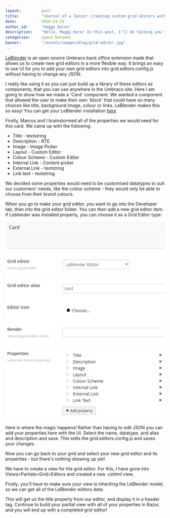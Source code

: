 ```yaml
---
layout:         post
title:          "Journal of a Junior: Creating custom grid editors with LeBlender"
date:           2016-11-23
author_id:      "maggy_burns"
description:    "Hello, Maggy here! In this post, I'll be talking you through how I made custom grid editors for the Umbraco grid"
categories:     space between
banner:         "/assets/images/blog/grid-editor.jpg"
---
```


[LeBlender](https://our.umbraco.org/projects/backoffice-extensions/leblender/) is an open source Umbraco back office extension made that allows us to create new grid editors in a more flexible way. It brings an easy to use UI for you to add your own grid editors into grid.editors.config.js without having to change any JSON.

I really like using it as you can just build up a library of these editors as components, that you can use anywhere in the Umbraco site. Here I am going to show how we made a 'Card' component. We wanted a component that allowed the user to make their own 'block' that could have so many choices like title, background image, colour or links. LeBlender makes this so easy! You can get your LeBlender installation [here](https://our.umbraco.org/projects/backoffice-extensions/leblender/)

Firstly, Marcus and I brainstormed all of the properties we would need for this card. We came up with the following:

- Title - textstring
- Description - RTE 
- Image - Image Picker
- Layout - Custom Editor
- Colour Scheme - Custom Editor
- Internal Link - Content picker
- External Link - textstring
- Link text - textstring

We decided some properties would need to be customised datatypes to suit our customers' needs, like the colour scheme - they would only be able to choose from their brand colours.

When you go to make your grid editor, you want to go into the Developer tab, then into the grid editor folder. You can then add a new grid editor item. If Leblender was installed properly, you can choose it as a Grid Editor type:

![Card Settings](/assets/images/blog/card-settings.png)

Here is where the magic happens! Rather than having to edit JSON you can add your properties here with the UI. Select the name, datatype, and alias and description and save. This edits the grid.editors.config.js and saves your changes.

Now you can go back to your grid and select your new grid editor and its properties - but there's nothing showing up yet!

We have to create a view for the grid editor. For this, I have gone into Views>Partials>Grid>Editors and created a new .cshtml view.

Firstly, you'll have to make sure your view is inheriting the LeBlender model, so we can get all of the LeBlender editors data:

<script src="https://gist.github.com/maggyb/674a04e0fb713eaf4bc2ff0a84bb47ac.js"></script>

This will get us the title property from our editor, and display it in a header tag. Continue to build your partial view with all of your properties in Razor, and you will end up with a completed grid editor!